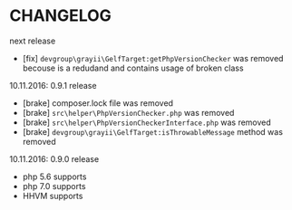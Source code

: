# CHANGELOG

next release

- [fix] `devgroup\grayii\GelfTarget:getPhpVersionChecker` was removed becouse is a redudand and contains usage of broken class

10.11.2016: 0.9.1 release

- [brake] composer.lock file was removed
- [brake] `src\helper\PhpVersionChecker.php` was removed
- [brake] `src\helper\PhpVersionCheckerInterface.php` was removed
- [brake] `devgroup\grayii\GelfTarget:isThrowableMessage` method was removed 

10.11.2016: 0.9.0 release

- php 5.6 supports
- php 7.0 supports
- HHVM supports

